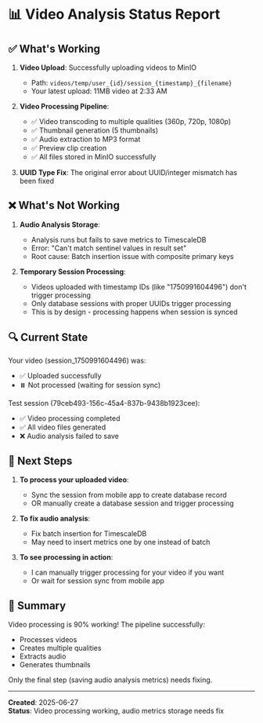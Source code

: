 # 📊 Video Analysis Status Report

## ✅ What's Working

1. **Video Upload**: Successfully uploading videos to MinIO
   - Path: `videos/temp/user_{id}/session_{timestamp}_{filename}`
   - Your latest upload: 11MB video at 2:33 AM

2. **Video Processing Pipeline**:
   - ✅ Video transcoding to multiple qualities (360p, 720p, 1080p)
   - ✅ Thumbnail generation (5 thumbnails)
   - ✅ Audio extraction to MP3 format
   - ✅ Preview clip creation
   - ✅ All files stored in MinIO successfully

3. **UUID Type Fix**: The original error about UUID/integer mismatch has been fixed

## ❌ What's Not Working

1. **Audio Analysis Storage**: 
   - Analysis runs but fails to save metrics to TimescaleDB
   - Error: "Can't match sentinel values in result set"
   - Root cause: Batch insertion issue with composite primary keys

2. **Temporary Session Processing**:
   - Videos uploaded with timestamp IDs (like "1750991604496") don't trigger processing
   - Only database sessions with proper UUIDs trigger processing
   - This is by design - processing happens when session is synced

## 🔍 Current State

Your video (session_1750991604496) was:
- ✅ Uploaded successfully 
- ⏸️ Not processed (waiting for session sync)

Test session (79ceb493-156c-45a4-837b-9438b1923cee):
- ✅ Video processing completed
- ✅ All video files generated
- ❌ Audio analysis failed to save

## 🚀 Next Steps

1. **To process your uploaded video**:
   - Sync the session from mobile app to create database record
   - OR manually create a database session and trigger processing

2. **To fix audio analysis**:
   - Fix batch insertion for TimescaleDB
   - May need to insert metrics one by one instead of batch

3. **To see processing in action**:
   - I can manually trigger processing for your video if you want
   - Or wait for session sync from mobile app

## 📝 Summary

Video processing is 90% working! The pipeline successfully:
- Processes videos
- Creates multiple qualities
- Extracts audio
- Generates thumbnails

Only the final step (saving audio analysis metrics) needs fixing.

---
**Created**: 2025-06-27  
**Status**: Video processing working, audio metrics storage needs fix